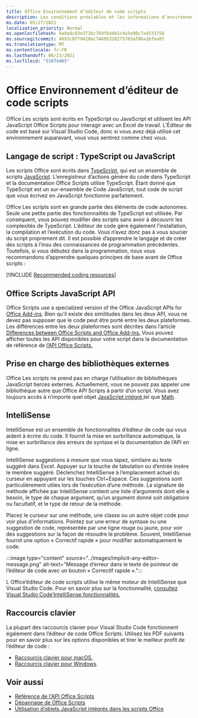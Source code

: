 ```yaml
---
title: Office Environnement d’éditeur de code scripts
description: Les conditions préalables et les informations d’environnement pour Office scripts dans Excel sur le Web.
ms.date: 05/27/2021
localization_priority: Normal
ms.openlocfilehash: 4a8adc03e372bc769fb44b1c4e3e98c7a4531756
ms.sourcegitcommit: 4693c8f79428ec74695328275703af0ba1bfea8f
ms.translationtype: MT
ms.contentlocale: fr-FR
ms.lasthandoff: 06/23/2021
ms.locfileid: "53074465"
---
```

# <a name="office-scripts-code-editor-environment"></a>Office Environnement d’éditeur de code scripts

Office Les scripts sont écrits en TypeScript ou JavaScript et utilisent les API JavaScript Office Scripts pour interagir avec un Excel de travail. L’Éditeur de code est basé sur Visual Studio Code, donc si vous avez déjà utilisé cet environnement auparavant, vous vous sentirez comme chez vous.

## <a name="scripting-language-typescript-or-javascript"></a>Langage de script : TypeScript ou JavaScript

Les scripts Office sont écrits dans [TypeScript](https://www.typescriptlang.org/docs/home.html), qui est un ensemble de scripts [JavaScript](https://developer.mozilla.org/docs/Web/JavaScript). L’enregistreur d’actions génère du code dans TypeScript et la documentation Office Scripts utilise TypeScript. Étant donné que TypeScript est un sur-ensemble de Code JavaScript, tout code de script que vous écrivez en JavaScript fonctionne parfaitement.

Office Les scripts sont en grande partie des éléments de code autonomes. Seule une petite partie des fonctionnalités de TypeScript est utilisée. Par conséquent, vous pouvez modifier des scripts sans avoir à découvrir les complexités de TypeScript. L’éditeur de code gère également l’installation, la compilation et l’exécution du code. Vous n’avez donc pas à vous soucier du script proprement dit. Il est possible d’apprendre le langage et de créer des scripts à l’insu des connaissances de programmation précédentes. Toutefois, si vous débutez dans la programmation, nous vous recommandons d’apprendre quelques principes de base avant de Office scripts :

[!INCLUDE [Recommended coding resources](../includes/coding-basics-references.md)]

## <a name="office-scripts-javascript-api"></a>Office Scripts JavaScript API

Office Scripts use a specialized version of the Office JavaScript APIs for [Office Add-ins](/office/dev/add-ins/overview/index). Bien qu’il existe des similitudes dans les deux API, vous ne devez pas supposer que le code peut être porté entre les deux plateformes. Les différences entre les deux plateformes sont décrites dans l’article [Differences between Office Scripts and Office Add-ins.](../resources/add-ins-differences.md#apis) Vous pouvez afficher toutes les API disponibles pour votre script dans la documentation de référence de [l’API Office Scripts.](/javascript/api/office-scripts/overview)

## <a name="external-library-support"></a>Prise en charge des bibliothèques externes

Office Les scripts ne prend pas en charge l’utilisation de bibliothèques JavaScript tierces externes. Actuellement, vous ne pouvez pas appeler une bibliothèque autre que Office API Scripts à partir d’un script. Vous avez toujours accès à n’importe quel objet [JavaScript intégré,](../develop/javascript-objects.md)tel que [Math](https://developer.mozilla.org/docs/Web/JavaScript/Reference/Global_Objects/Math).

## <a name="intellisense"></a>IntelliSense

IntelliSense est un ensemble de fonctionnalités d’éditeur de code qui vous aident à écrire du code. Il fournit la mise en surbrillance automatique, la mise en surbrillance des erreurs de syntaxe et la documentation de l’API en ligne.

IntelliSense suggestions à mesure que vous tapez, similaire au texte suggéré dans Excel. Appuyer sur la touche de tabulation ou d’entrée insère le membre suggéré. Déclenchez IntelliSense à l’emplacement actuel du curseur en appuyant sur les touches Ctrl+Espace. Ces suggestions sont particulièrement utiles lors de l’exécution d’une méthode. La signature de méthode affichée par IntelliSense contient une liste d’arguments dont elle a besoin, le type de chaque argument, qu’un argument donné soit obligatoire ou facultatif, et le type de retour de la méthode.

Placez le curseur sur une méthode, une classe ou un autre objet code pour voir plus d’informations. Pointez sur une erreur de syntaxe ou une suggestion de code, représentée par une ligne rouge ou jaune, pour voir des suggestions sur la façon de résoudre le problème. Souvent, IntelliSense fournit une option « Correctif rapide » pour modifier automatiquement le code.

:::image type="content" source="../images/implicit-any-editor-message.png" alt-text="Message d’erreur dans le texte de pointeur de l’éditeur de code avec un bouton « Correctif rapide ».":::

L Office’éditeur de code scripts utilise le même moteur de IntelliSense que Visual Studio Code. Pour en savoir plus sur la fonctionnalité, [consultez Visual Studio Code’IntelliSense fonctionnalités.](https://code.visualstudio.com/docs/editor/intellisense#_intellisense-features)

## <a name="keyboard-shortcuts"></a>Raccourcis clavier

La plupart des raccourcis clavier pour Visual Studio Code fonctionnent également dans l’éditeur de code Office Scripts. Utilisez les PDF suivants pour en savoir plus sur les options disponibles et tirer le meilleur profit de l’éditeur de code :

- [Raccourcis clavier pour macOS.](https://code.visualstudio.com/shortcuts/keyboard-shortcuts-macos.pdf)
- [Raccourcis clavier pour Windows](https://code.visualstudio.com/shortcuts/keyboard-shortcuts-windows.pdf).

## <a name="see-also"></a>Voir aussi

- [Référence de l'API Office Scripts](/javascript/api/office-scripts/overview)
- [Dépannage de Office Scripts](../testing/troubleshooting.md)
- [Utilisation d’objets JavaScript intégrés dans les scripts Office](../develop/javascript-objects.md)

